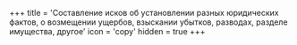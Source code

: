 +++
title = 'Составление исков об установлении разных юридических фактов, о возмещении ущербов, взыскании убытков, разводах, разделе имущества, другое'
icon = 'copy'
hidden = true
+++
